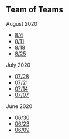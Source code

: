 ## Team of Teams

August 2020
- [8/4]( )
- [8/11]( )
- [8/18]( )
- [8/25]( )

July 2020
- [07/28](https://drive.google.com/open?id=15UHjA9J7bo_oJg3rbqaJq2gsjXexLyF5)
- [07/21](https://drive.google.com/file/d/1OplYBZac4n-hOXWU0jQCooyzSTWuTUYl/view?usp=sharing)
- [07/14](https://drive.google.com/file/d/1dzerilZ710yRTKfie8RmP23N3Kt4rkkr/view?usp=sharing) 
- [07/07](https://drive.google.com/file/d/1aQOWd8QctjMkxiYG9cAamiAm9fFWHl6x/view?usp=sharing)
	
June 2020
- [06/30](https://drive.google.com/file/d/1e-5CLsJ1C4yUgG_1ca1XAe6ASNOnvdfB/view?usp=sharing) 
- [06/23](https://drive.google.com/file/d/1gBLFak0ARnCYkvvaeGKMXt6pz3FZTusS/view?usp=sharing)
- [06/09](https://drive.google.com/file/d/1c2B1QxbrkfO8O-vjLz7gH9xDALzywAAG/view?usp=sharing) 


